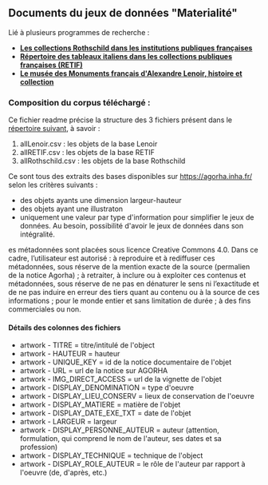 ## Documents du jeux de données "Materialité"

Lié à plusieurs programmes de recherche :
  * [**Les collections Rothschild dans les institutions publiques françaises**](https://www.inha.fr/fr/recherche/le-departement-des-etudes-et-de-la-recherche/domaines-de-recherche/histoire-des-collections-histoire-des-institutions-artistiques-et-culturelles-economie-de-l-art/les-collections-rothschild-dans-les-institutions-publiques-francaises.html)
  * [**Répertoire des tableaux italiens dans les collections publiques françaises (RETIF)**](https://www.inha.fr/fr/recherche/le-departement-des-etudes-et-de-la-recherche/domaines-de-recherche/histoire-des-collections-histoire-des-institutions-artistiques-et-culturelles-economie-de-l-art/repertoire-des-tableaux-italiens-dans-les-collections-publiques-francaises-retif.html)
  * [**Le musée des Monuments français d'Alexandre Lenoir, histoire et collection**](https://www.inha.fr/fr/ressources/outils-documentaires/acces-global-et-organise-aux-ressources-en-histoire-de-l-art-agorha/le-musee-des-monuments-francais-d-alexandre-lenoir-histoire-et-collections.html?search-keywords=LENOIR)
### Composition du corpus téléchargé :

Ce fichier readme précise la structure des 3 fichiers présent dans le [répertoire suivant](datamaterialite/), à savoir :
1. allLenoir.csv : les objets de la base Lenoir
2. allRETIF.csv : les objets de la base RETIF
3. allRothschild.csv : les objets de la base Rothschild

Ce sont tous des extraits des bases disponibles sur https://agorha.inha.fr/ selon les critères suivants :
- des objets ayants une dimension largeur-hauteur
- des objets ayant une illustraton
- uniquement une valeur par type d'information pour simplifier le jeux de données. Au besoin, possibilité d'avoir le jeux de données dans son intégralité.

es métadonnées sont placées sous licence Creative Commons 4.0. Dans ce cadre, l’utilisateur est autorisé : à reproduire et à rediffuser ces métadonnées, sous réserve de la mention exacte de la source (permalien de la notice Agorha) ; à retraiter, à inclure ou à exploiter ces contenus et métadonnées, sous réserve de ne pas en dénaturer le sens ni l’exactitude et de ne pas induire en erreur des tiers quant au contenu ou à la source de ces informations ; pour le monde entier et sans limitation de durée ; à des fins commerciales ou non.


#### Détails des colonnes des fichiers 
* artwork - TITRE	= titre/intitulé de l'object
* artwork - HAUTEUR	= hauteur
* artwork - UNIQUE_KEY = id de la notice documentaire de l'objet
* artwork - URL	= url de la notice sur AGORHA
* artwork - IMG_DIRECT_ACCESS	= url de la vignette de l'objet
* artwork - DISPLAY_DENOMINATION	= type d'oeuvre
* artwork - DISPLAY_LIEU_CONSERV	= lieux de conservation de l'oeuvre
* artwork - DISPLAY_MATIERE	= matière de l'objet
* artwork - DISPLAY_DATE_EXE_TXT	= date de l'objet
* artwork - LARGEUR	= largeur 
* artwork - DISPLAY_PERSONNE_AUTEUR	= auteur (attention, formulation, qui comprend le nom de l'auteur, ses dates et sa profession)
* artwork - DISPLAY_TECHNIQUE	= technique de l'object
* artwork - DISPLAY_ROLE_AUTEUR	= le rôle de l'auteur par rapport à l'oeuvre (de, d'après, etc.)
